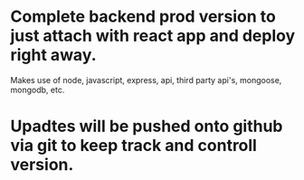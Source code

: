 # Complete backend prod version to just attach with react app and deploy right away.

Makes use of node, javascript, express, api, third party api's, mongoose, mongodb, etc.

# Upadtes will be pushed onto github via git to keep track and controll version.
